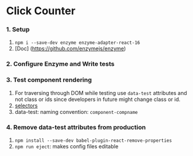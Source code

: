 # Click Counter

### 1. Setup
1. `npm i --save-dev enzyme enzyme-adapter-react-16`
2. [Doc] (https://github.com/enzymejs/enzyme)

### 2. Configure Enzyme and Write tests

### 3. Test component rendering
1. For traversing through DOM while testing use `data-test` attributes and not class or ids since developers in future might change class or id.
2. [selectors](https://enzymejs.github.io/enzyme/docs/api/selector)
3. data-test: naming convention: `component-compname`

### 4. Remove data-test attributes from production
1. `npm install --save-dev babel-plugin-react-remove-properties`
2. `npm run eject`: makes config files editable
